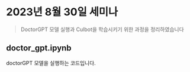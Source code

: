 # 2023년 8월 30일 세미나

> DoctorGPT 모델 실행과 Culbot을 학습시키기 위한 과정을 정리하였습니다

## doctor_gpt.ipynb
doctorGPT 모델을 실행하는 코드입니다.
